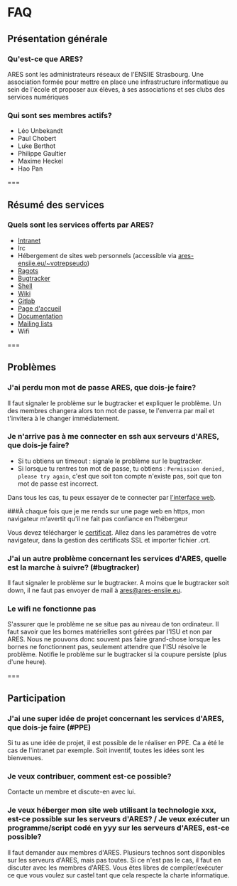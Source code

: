 # FAQ

## Présentation générale

### Qu'est-ce que ARES?
ARES sont les administrateurs réseaux de l'ENSIIE Strasbourg. Une association formée pour mettre en place une infrastructure informatique au sein de l'école et proposer aux élèves, à ses associations et ses clubs des services numériques

### Qui sont ses membres actifs?
- Léo Unbekandt
-  Paul Chobert
-  Luke Berthot
-  Philippe Gaultier
-  Maxime Heckel
-  Hao Pan



===

## Résumé des services

### Quels sont les services offerts par ARES?
- [Intranet](http://www.iiens.eu)
- Irc
- Hébergement de sites web personnels (accessible via [ares-ensiie.eu/~votrepseudo](ares-ensiie.eu/~votrepseudo))
- [Ragots](https://ragots.iiens.eu)
- [Bugtracker](https://bug.ares-ensiie.eu/)
- [Shell](https://shell.ares-ensiie.eu/)
- [Wiki](http://wiki.ares-ensiie.eu/doku.php?id=start)
- [Gitlab](https://git.ares-ensiie.eu/)
- [Page d'accueil](https://ares-ensiie.eu/)
- [Documentation](http://doc.ares-ensiie.eu/)
- [Mailing lists](http://listes.ares-ensiie.eu/wws)
- Wifi


===
## Problèmes

### J'ai perdu mon mot de passe ARES, que dois-je faire?
Il faut signaler le problème sur le bugtracker et expliquer le problème. Un des membres changera alors ton mot de passe, te l'enverra par mail et t'invitera à le changer immédiatement.


### Je n'arrive pas à me connecter en ssh aux serveurs d'ARES, que dois-je faire?
- Si tu obtiens un timeout : signale le problème sur le bugtracker.
- Si lorsque tu rentres ton mot de passe, tu obtiens : `Permission denied, please try again`, c'est que soit ton compte n'existe pas, soit que ton mot de passe est incorrect.

Dans tous les cas, tu peux essayer de te connecter par [l'interface web](https://shell.ares-ensiie.eu/).


###À chaque fois que je me rends sur une page web en https, mon navigateur m'avertit qu'il ne fait pas confiance en l'hébergeur

Vous devez télécharger le [certificat](http://ares-ensiie.eu/CA-Ares.crt). Allez dans les paramètres de votre navigateur, dans la gestion des certificats SSL et importer fichier .crt.

### J'ai un autre problème concernant les services d'ARES, quelle est la marche à suivre? (#bugtracker)
Il faut signaler le problème sur le bugtracker. A moins que le bugtracker soit down, il ne faut pas envoyer de mail à ares@ares-ensiie.eu.

### Le wifi ne fonctionne pas
S'assurer que le problème ne se situe pas au niveau de ton ordinateur.
Il faut savoir que les bornes matérielles sont gérées par l'ISU et non par ARES. Nous ne pouvons donc souvent pas faire grand-chose lorsque les bornes ne fonctionnent pas, seulement attendre que l'ISU résolve le problème.
 Notifie le problème sur le bugtracker si la coupure persiste (plus d'une heure).

===
## Participation

### J'ai une super idée de projet concernant les services d'ARES, que dois-je faire (#PPE)
Si tu as une idée de projet, il est possible de le réaliser en PPE. Ca a été le cas de l'intranet par exemple. Soit inventif, toutes les idées sont les bienvenues.

### Je veux contribuer, comment est-ce possible?
Contacte un membre et discute-en avec lui.

### Je veux héberger mon site web utilisant la technologie xxx, est-ce possible sur les serveurs d'ARES? / Je veux exécuter un programme/script codé en yyy sur les serveurs d'ARES, est-ce possible?
Il faut demander aux membres d'ARES. Plusieurs technos sont disponibles sur les serveurs d'ARES, mais pas toutes. Si ce n'est pas le cas, il faut en discuter avec les membres d'ARES.
Vous êtes libres de compiler/exécuter ce que vous voulez sur castel tant que cela respecte la charte informatique.

